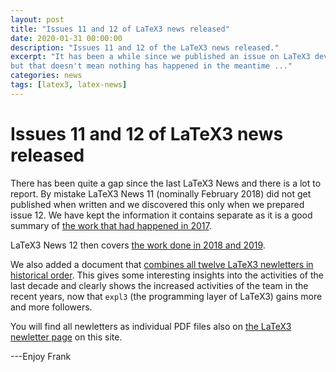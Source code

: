 ```yaml
---
layout: post
title: "Issues 11 and 12 of LaTeX3 news released"
date: 2020-01-31 00:00:00
description: "Issues 11 and 12 of the LaTeX3 news released."
excerpt: "It has been a while since we published an issue on LaTeX3 development topics,
but that doesn't mean nothing has happened in the meantime ..."
categories: news
tags: [latex3, latex-news]
---
```


# Issues 11 and 12 of LaTeX3 news released

There has been quite a gap since the last LaTeX3 News and there is a
lot to report.  By mistake LaTeX3 News 11 (nominally February 2018)
did not get published when written and we discovered this only when we
prepared issue 12.  We have kept the information it contains separate
as it is a good summary of <a href="{{site.baseurl}}/news/latex3-news/l3news11.pdf"
target="_blank" onclick="vgwPixelCall('2cf1bc0a478f4e45840d5a3de028200a');">the work
that had happened in 2017</a>.

LaTeX3 News 12 then covers <a
href="{{site.baseurl}}/news/latex3-news/l3news12.pdf" target="_blank"
onclick="vgwPixelCall('2cf1bc0a478f4e45840d5a3de028200a');">the work done in 2018 and 2019</a>.

We also added a document that <a
href="{{site.baseurl}}/news/latex3-news/l3news.pdf" target="_blank"
onclick="vgwPixelCall('06009f5d88d4445cae1ba16872605b92');">combines
all twelve LaTeX3 newletters in historical order</a>. This gives some
interesting insights into the activities of the last decade and clearly
shows the increased activities of the team in the recent years, now
that `expl3` (the programming layer of LaTeX3) gains more and more
followers.

You will find all newletters as individual PDF files also on [the
LaTeX3 newletter page]({{site.baseurl}}/news/latex3-news/) on this
site.

---Enjoy
Frank

